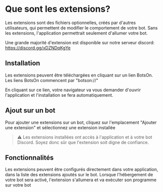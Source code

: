 # Que sont les extensions?

Les extensions sont des fichiers optionnelles, créés par d'autres utilisateurs,
qui permettent de modifier le comportement de votre bot. Sans les extensions,
l'application permettrait seulement d'allumer votre bot.

Une grande majorité d'extension est disponible sur notre serveur discord:
https://discord.gg/xDZNDqKgYe

## Installation

Les extensions peuvent être téléchargées en cliquant sur un lien BotsOn. Les
liens BotsOn commencent par "botson://"

En cliquant sur ce lien, votre navigateur va vous demander d'ouvrir
l'application et l'installation se fera automatiquement.

## Ajout sur un bot

Pour ajouter une extensions sur un bot, cliquez sur l'emplacement "Ajouter une
extension" et sélectionnez une extension installée

> ⚠️ Les extensions installées ont accès à l'application et à votre bot Discord.
> Soyez donc sûr que l'extension soit digne de confiance.

## Fonctionnalités

Les extensions peuvent être configurés directement dans votre application, dans
la liste des extensions ajoutés sur le bot. Lorsque l'hébergement de votre bot
sera activé, l'extension s'allumera et va exécuter son programme sur votre bot
